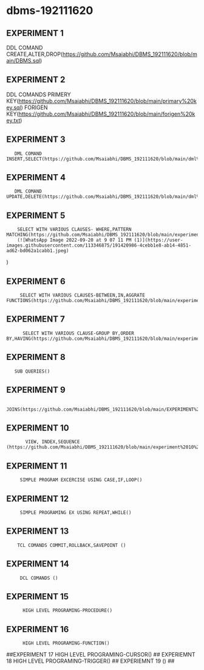 # dbms-192111620
## EXPERIMENT 1
   DDL COMAND CREATE,ALTER,DROP(https://github.com/Msaiabhi/DBMS_192111620/blob/main/DBMS.sql)
## EXPERIMENT 2
   DDL COMANDS PRIMERY KEY(https://github.com/Msaiabhi/DBMS_192111620/blob/main/primary%20key.sql)
   FORIGEN KEY(https://github.com/Msaiabhi/DBMS_192111620/blob/main/forigen%20key.txt)
## EXPERIMENT 3
       DML COMAND INSERT,SELECT(https://github.com/Msaiabhi/DBMS_192111620/blob/main/dml%20comands.txt)
## EXPERIMENT 4
       DML COMAND UPDATE,DELETE(https://github.com/Msaiabhi/DBMS_192111620/blob/main/dml%20comands.txt)
## EXPERIMENT 5
        SELECT WITH VARIOUS CLAUSES- WHERE,PATTERN MATCHING(https://github.com/Msaiabhi/DBMS_192111620/blob/main/experiment%205%20sql.docx)
        (![WhatsApp Image 2022-09-20 at 9 07 11 PM (1)](https://user-images.githubusercontent.com/113346875/191420986-4cebb1e8-ab14-4851-ad62-bd062a1cabb1.jpeg)
)
## EXPERIMENT 6
         SELECT WITH VARIOUS CLAUSES-BETWEEN,IN,AGGRATE FUNCTIONS(https://github.com/Msaiabhi/DBMS_192111620/blob/main/experiment%206..txt)
  ## EXPERIMENT 7
          SELECT WITH VARIOUS CLAUSE-GROUP BY,ORDER BY,HAVING(https://github.com/Msaiabhi/DBMS_192111620/blob/main/experiment%207.txt)
   ## EXPERIMENT 8
       SUB QUERIES()
  ## EXPERIMENT 9
           JOINS(https://github.com/Msaiabhi/DBMS_192111620/blob/main/EXPERIMENT%209.txt)
  ## EXPERIMENT 10
           VIEW, INDEX,SEQUENCE (https://github.com/Msaiabhi/DBMS_192111620/blob/main/experiment%2010%20.txt)
   ## EXPERIMENT 11
         SIMPLE PROGRAM EXCERCISE USING CASE,IF,LOOP()
   ## EXPERIMENT 12
         SIMPLE PROGRAMING EX USING REPEAT,WHILE()
   ## EXPERIMENT 13
        TCL COMANDS COMMIT,ROLLBACK,SAVEPOINT ()
   ## EXPERIMENT 14
         DCL COMANDS ()
   ## EXPERIMENT 15
          HIGH LEVEL PROGRAMING-PROCEDURE()
   ## EXPERIMENT 16
          HIGH LEVEL PROGRAMING-FUNCTION()
   ##EXPERIMENT 17
        HIGH LEVEL PROGRAMING-CURSOR()
    ## EXPERIEMNT 18
        HIGH LEVEL PROGRAMING-TRIGGER()
    ## EXPERIEMNT 19
        ()
    ##
